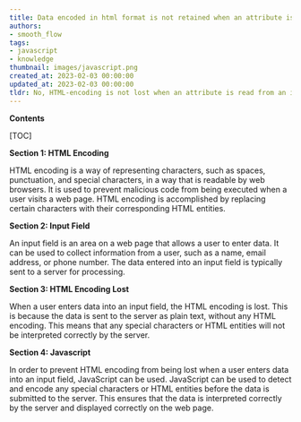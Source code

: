 ```yaml
---
title: Data encoded in html format is not retained when an attribute is read from an input field
authors:
- smooth_flow
tags:
- javascript
- knowledge
thumbnail: images/javascript.png
created_at: 2023-02-03 00:00:00
updated_at: 2023-02-03 00:00:00
tldr: No, HTML-encoding is not lost when an attribute is read from an input field in Javascript.
---
```


**Contents**

[TOC]

**Section 1: HTML Encoding**

HTML encoding is a way of representing characters, such as spaces, punctuation, and special characters, in a way that is readable by web browsers. It is used to prevent malicious code from being executed when a user visits a web page. HTML encoding is accomplished by replacing certain characters with their corresponding HTML entities. 

**Section 2: Input Field**

An input field is an area on a web page that allows a user to enter data. It can be used to collect information from a user, such as a name, email address, or phone number. The data entered into an input field is typically sent to a server for processing.

**Section 3: HTML Encoding Lost**

When a user enters data into an input field, the HTML encoding is lost. This is because the data is sent to the server as plain text, without any HTML encoding. This means that any special characters or HTML entities will not be interpreted correctly by the server.

**Section 4: Javascript**

In order to prevent HTML encoding from being lost when a user enters data into an input field, JavaScript can be used. JavaScript can be used to detect and encode any special characters or HTML entities before the data is submitted to the server. This ensures that the data is interpreted correctly by the server and displayed correctly on the web page.
